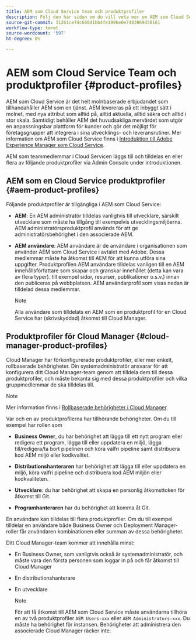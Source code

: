 ```yaml
---
title: AEM som Cloud Service team och produktprofiler
description: Följ den här sidan om du vill veta mer om AEM som Cloud Service Team och produktprofiler.
source-git-commit: 312b1ce7dc660d1bb4fe199be0e7403069d30161
workflow-type: tm+mt
source-wordcount: '597'
ht-degree: 0%

---
```



# AEM som Cloud Service Team och produktprofiler {#product-profiles}

AEM som Cloud Service är det helt molnbaserade erbjudandet som tillhandahåller AEM som en tjänst. AEM levereras på ett inbyggt sätt i molnet, med nya attribut som alltid på, alltid aktuella, alltid säkra och alltid i stor skala. Samtidigt behåller AEM det huvudsakliga mervärdet som utgör en anpassningsbar plattform för kunder och gör det möjligt för företagsgrupper att integrera i sina utvecklings- och leveransrutiner. Mer information om AEM som Cloud Service finns i [Introduktion till Adobe Experience Manager som Cloud Service](https://experienceleague.adobe.com/docs/experience-manager-cloud-service/overview/introduction.html?lang=en).

AEM som teammedlemmar i Cloud Servicen läggs till och tilldelas en eller flera av följande produktprofiler via Admin Console under introduktionen.


## AEM som en Cloud Service produktprofiler {#aem-product-profiles}

Följande produktprofiler är tillgängliga i AEM som Cloud Service:

* **AEM**: En AEM administratör tilldelas vanligtvis till utvecklare, särskilt utvecklare som måste ha tillgång till exempelvis utvecklingsmiljöerna. AEM administratörsproduktprofil används för att ge administratörsbehörighet i den associerade AEM.

* **AEM användare**: AEM användare är de användare i organisationen som använder AEM som Cloud Service i avtalet med Adobe. Dessa medlemmar måste ha åtkomst till AEM för att kunna utföra sina uppgifter. Produktprofilen AEM användare tilldelas vanligen till en AEM innehållsförfattare som skapar och granskar innehållet (detta kan vara av flera typer). till exempel sidor, resurser, publikationer o.s.v.) innan den publiceras på webbplatsen. AEM användarprofil som visas nedan är tilldelad dessa medlemmar.

   >[!NOTE]
   >Alla användare som tilldelats en AEM som en produktprofil för en Cloud Service har (skrivskyddad) åtkomst till Cloud Manager.

## Produktprofiler för Cloud Manager {#cloud-manager-product-profiles}

Cloud Manager har förkonfigurerade produktprofiler, eller mer enkelt, rollbaserade behörigheter. Din systemadministratör ansvarar för att konfigurera ditt Cloud Manager-team genom att tilldela dem till dessa produktprofiler, och måste bekanta sig med dessa produktprofiler och vilka gruppmedlemmar de ska tilldelas till.
>[!NOTE]
>Mer information finns i [Rollbaserade behörigheter i Cloud Manager](/help/onboarding/what-is-required/user-roles-permissions.md).

Var och en av produktprofilerna har tillhörande behörigheter. Om du till exempel har rollen som

* **Business Owner**, du har behörighet att lägga till ett nytt program eller redigera ett program, lägga till eller uppdatera en miljö, lägga till/redigera/ta bort pipelinen och köra valfri pipeline samt distribuera kod AEM miljö eller kodkvalitet.

* **Distributionshanteraren** har behörighet att lägga till eller uppdatera en miljö, köra valfri pipeline och distribuera kod AEM miljön eller kodkvaliteten.

* **Utvecklare**: du har behörighet att skapa en personlig åtkomsttoken för åtkomst till Git.

* **Programhanteraren** har du behörighet att komma åt Git.

En användare kan tilldelas till flera produktprofiler. Om du till exempel tilldelar en användare både Business Owner och Deployment Manager-roller får användaren kombinationen eller summan av dessa behörigheter.

Ditt Cloud Manager-team kommer att innehålla minst:

* En Business Owner, som vanligtvis också är systemadministratör, och måste vara den första personen som loggar in på och får åtkomst till Cloud Manager
* En distributionshanterare
* En utvecklare

   >[!NOTE]
   >För att få åtkomst till AEM som Cloud Service måste användarna tillhöra en av två produktprofiler `AEM Users-xxx` eller `AEM Administrators-xxx`. Du måste ha behörighet för instansen. Behörigheter att administrera den associerade Cloud Manager räcker inte.